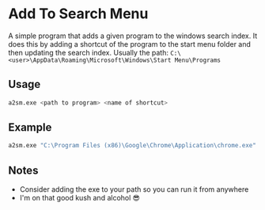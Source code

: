 # Add To Search Menu
A simple program that adds a given program to the windows search index. It does this by adding
a shortcut of the program to the start menu folder and then updating the search index. Usually the
path: `C:\<user>\AppData\Roaming\Microsoft\Windows\Start Menu\Programs`

## Usage
```bash
a2sm.exe <path to program> <name of shortcut>
```

## Example
```bash
a2sm.exe "C:\Program Files (x86)\Google\Chrome\Application\chrome.exe" "Google Chrome"
```

## Notes
- Consider adding the exe to your path so you can run it from anywhere
- I'm on that good kush and alcohol 😎
